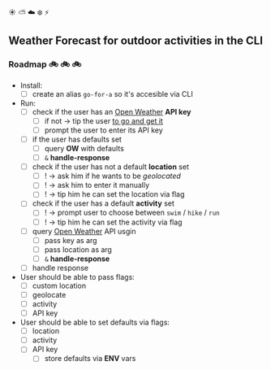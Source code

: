 :sunny: :partly_sunny: :cloud: :snowflake: :zap:
## Weather Forecast for outdoor activities in the CLI

### Roadmap :bike: :bike: :bike:

- Install:
  - [ ] create an alias `go-for-a` so it's accesible via CLI 

- Run:  
  - [ ] check if the user has an [Open Weather](http://openweathermap.org) **API key**  
    - [ ] if not → tip the user [to go and get it](http://openweathermap.org/appid)
    - [ ] prompt the user to enter its API key
  - [ ] if the user has defaults set
    - [ ] query **OW** with defaults
    - [ ] `&` **handle-response**
  - [ ] check if the user has not a default **location** set
    - [ ] ! → ask him if he wants to be _geolocated_
    - [ ] ! → ask him to enter it manually
    - [ ] ! → tip him he can set the location via flag
  - [ ] check if the user has a default **activity** set
    - [ ] ! → prompt user to choose between `swim` / `hike` / `run`
    - [ ] ! → tip him he can set the activity via flag
  - [ ] query [Open Weather](http://openweathermap.org) API usgin 
    - [ ] pass key as arg
    - [ ] pass location as arg
    - [ ] `&` **handle-response**
  - [ ] handle response

- User should be able to pass flags:
  - [ ] custom location
  - [ ] geolocate
  - [ ] activity
  - [ ] API key

- User should be able to set defaults via flags:
  - [ ] location
  - [ ] activity
  - [ ] API key
    - [ ] store defaults via **ENV** vars